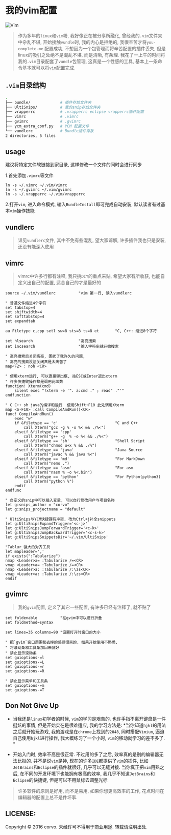 # 我的vim配置

![Vim](https://img.shields.io/badge/Vim-Best%20Editor-green.svg)
> 作为多年的`linux`和`vim`粉, 我好像正在被分享所融化, 曾经我的`.vim`文件夹中杂乱不堪,
> 开始接触`vundle`时, 我的内心是拒绝的, 我很辛苦才将`you-complete-me` 配置成功,
> 不想因为一个包管理而将辛苦配置的插件丢失, 但是linux的吸引之处绝不是混乱不堪, 
> 而是清晰, 有条理. 我花了一上午的时间将我的`.vim`目录配套了`vundle`包管理, 
> 这真是一个性感的工具, 基本上一条命令基本就可以将`vim`配置完成. 


## `.vim`目录结构
    
```bash
.
├── bundle/             # 插件存放文件夹
├── UltiSnips/          # 我的snip存放文件夹
├── vrapperrc           # .vrapperrc eclipse vrapperrc插件配置
├── vimrc               # .vimrc
├── gvimrc              # .gvimrc
├── ycm_extra_conf.py   # YCM 配置文件
└── vundlerc            # Bundle插件存放
2 directories, 5 files
```

## usage

建议将特定文件软链接到家目录, 这样修改一个文件的同时会进行同步

1.首先添加`.vimrc`等文件

```
ln -s ~/.vimrc ~/.vim/vimrc
ln -s ~/.gvimrc ~/.vim/gvimrc
ln -s ~/.vrapperrc ~/.vim/vrapperrc
```

2.打开`vim`, 进入命令模式, 输入`BundleInstall`即可完成自动安装,  默认读者有过基本`vim`操作技能


## vundlerc

> 详见`vundlerc`文件, 其中不免有些混乱, 望大家谅解, 许多插件我也只是安装,
> 还没有能深入使用


## vimrc

> vimrc中许多行都有注释, 我只挑`DIY`的重点来贴,
> 希望大家有所收获, 也能自定义出自己的配置, 适合自己的才是最好的

```
source ~/.vim/vundlerc          "vim 第一行, 读入vundlerc

" 普通文件缩进4个字符
set tabstop=4
set shiftwidth=4
set softtabstop=4
set expandtab

au Filetype c,cpp setl sw=8 sts=8 ts=8 et       "C, C++: 缩进8个字符

set hlsearch                    "高亮搜索
set incsearch                   "输入字符串就开始搜索

" 高亮搜索后关闭高亮, 困扰了我许久的问题, 
" 高亮的搜索没法关闭真是太痛苦了
map<F2> : noh <CR>

" 使用xterm运行, 可以直接弹出框, 按ESC或Enter退出xterm
" 许多快捷键操作都是调用此函数
function! Xterm(cmd)
    silent exec "!xterm -e '". a:cmd ." ; read" ."'"
endfunction

" C C++ sh java的编译和运行  使用Shift+F10 此处调用Xterm
map <S-F10> :call CompileAndRun()<CR>
func! CompileAndRun()
    exec "w"
    if &filetype == 'c'                         "C and C++
        call Xterm("gcc -g % -o %< && ./%<")
    elseif &filetype == 'cpp'
        call Xterm("g++ -g  % -o %< && ./%<")
    elseif &filetype == 'sh'                    "Shell Script
        call Xterm("chmod u+x % && ./%")
    elseif &filetype == 'java'                  "Java Source 
        call Xterm("javac % && java %<")
    elseif &filetype == 'md'                    "For MarkDown
        call Xterm("nemo .")
    elseif &filetype == 'asm'                   "For asm
        call Xterm("nasm % -o %<.bin")
    elseif &filetype == 'python'                "For Python(python3)
        call Xterm("python %")
    endif
endfunc

" 自定义的snip中可以插入变量, 可以自行修改用户与项目名称
let g:snips_author = "corvo"        
let g:snips_projectname = "default"

" UltiSnips与YCM快捷键有冲突, 改为Ctrl+j补全snippets
let g:UltiSnipsExpandTrigger='<c-j>'
let g:UltiSnipsJumpForwardTrigger='<c-k>'
let g:UltiSnipsJumpBackwardTrigger='<c-s-k>'
let g:UltiSnipsSnippetsDir='~/.vim/UltiSnips'

"Tablur 强大的对齐工具 
let mapleader=','
if exists(":Tabularize")
nmap <Leader>a= :Tabularize /=<CR>
vmap <Leader>a= :Tabularize /=<CR>
nmap <Leader>a: :Tabularize /:\zs<CR>
vmap <Leader>a: :Tabularize /:\zs<CR>
endif
```


## gvimrc
> 我的`gvim`配置, 定义了其它一些配置, 有许多已经有注释了, 就不贴了

```
set foldenable          "在gvim中可以进行折叠
set foldmethod=syntax

set lines=35 columns=90 "设置打开时窗口的大小

" 把`gvim`窗口周围都去掉的感觉很爽的, 如果开始使用不熟悉, 
" 将滚动条和工具条加回来就好
" 禁止显示滚动条
set guioptions-=l
set guioptions-=L
set guioptions-=r
set guioptions-=R

" 禁止显示菜单和工具条
set guioptions-=m
set guioptions-=T
```


## Don Not Give Up

*  当我还是`linux`初学者的时候, `vim`的学习是艰苦的.
也许手指不离开键盘是一件挺炫的事情, 但是开始实在是很难适应, 
我的学习方法是:
*当你知道`hjkl`的用法之后就开始玩游戏, 我的游戏是在`chrome`上找到的`2048`,
 同时搭配`Vimium`, 
 逼迫自己使用`hjkl`进行操作, 我大概练习了一个小时, `vim`的移动就学习的差不多了. *

* 开始入门时, 效率不高是很正常. 不过用的多了之后, 效率真的是别的编辑器无法比拟的. 
 并不是说`vim`是神, 现在的许多`IDE`都提供了`vim`的插件, 
 比如`JetBrains`和`Eclipse`的插件就很好, 几乎可以无缝对接. 当你真正把`vim`用熟之后, 
 在不同的开发环境下也能拥有极高的效率, 
 我几乎不知道`JetBrains`和`Eclipse`的快捷键, 但是可以不用鼠标去调整光标

> 许多软件的原则是好用, 而不是易用, 如果你想更高效率的工作, 
> 花点时间在编辑器的配置上总不是件坏事.


## LICENSE:
Copyright © 2016 corvo. 未经许可不得用于商业用途. 转载请注明出处.

